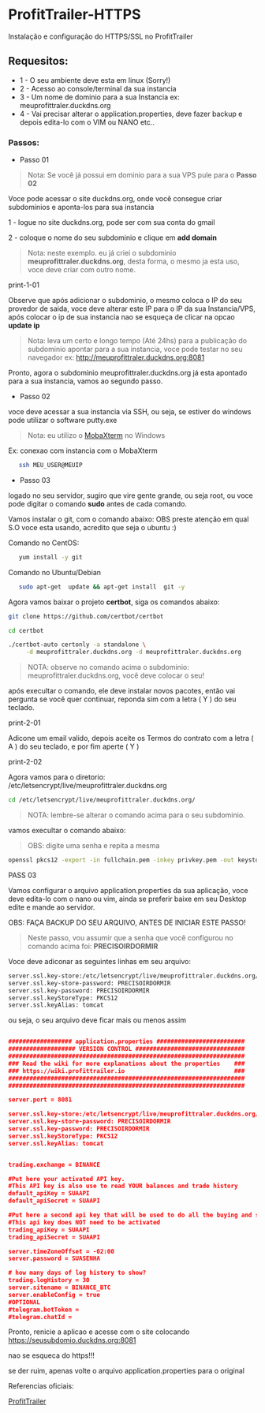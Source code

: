 # ProfitTrailer-HTTPS
Instalação e configuração do HTTPS/SSL no ProfitTrailer

## Requesitos:

- 1 - O seu ambiente deve esta em linux (Sorry!) 
- 2 - Acesso ao console/terminal da sua instancia
- 3 - Um nome de dominio para a sua Instancia ex: meuprofittraler.duckdns.org
- 4 - Vai precisar alterar o application.properties, deve fazer backup e depois edita-lo com o VIM ou NANO etc..

### Passos:

- Passo 01 

> Nota: Se você já possui em dominio para a sua VPS pule para o **Passo 02**

Voce pode acessar o site duckdns.org, onde você consegue criar subdominios e aponta-los para sua instancia

1 - logue no site duckdns.org, pode ser com sua conta do gmail

2 - coloque o nome do seu subdominio e clique em **add domain**

> Nota: neste exemplo. eu já criei o subdominio  **meuprofittraler.duckdns.org**, desta forma, o mesmo ja esta uso, voce deve criar com outro nome.

print-1-01

Observe que após adicionar o subdominio, o mesmo coloca o IP do seu provedor de saida, voce deve alterar este IP para o IP da sua Instancia/VPS,
após colocar o ip de sua instancia nao se esqueça de clicar na opcao **update ip**

> Nota: leva um certo e longo  tempo (Até 24hs) para a publicação do subdominio apontar para a sua instancia, voce pode testar no seu navegador
> ex: http://meuprofittraler.duckdns.org:8081

Pronto, agora o subdominio meuprofittraler.duckdns.org já esta apontado para a sua instancia, vamos ao segundo passo.

- Passo 02 

voce deve acessar a sua instancia via SSH, ou seja, se estiver do windows pode utilizar o software putty.exe

> Nota: eu utilizo o [MobaXterm](https://mobaxterm.mobatek.net/download.html)  no Windows

Ex: conexao com instancia com o MobaXterm

```bash
   ssh MEU_USER@MEUIP
```

- Passo 03 

logado no seu servidor, sugiro que vire gente grande, ou seja root, ou voce pode digitar o comando **sudo** antes de cada comando.

Vamos instalar o git, com o comando abaixo: OBS preste atenção em qual S.O voce esta usando, acredito que seja o ubuntu :)  

Comando no CentOS:

```bash
   yum install -y git
```

Comando no Ubuntu/Debian

```bash
   sudo apt-get  update && apt-get install  git -y 
```
Agora vamos baixar o projeto **certbot**, siga os comandos abaixo:

```bash
git clone https://github.com/certbot/certbot
```

```bash
cd certbot
```

```bash
./certbot-auto certonly -a standalone \
     -d meuprofittraler.duckdns.org -d meuprofittraler.duckdns.org
```

> NOTA: observe no comando acima o subdominio: meuprofittraler.duckdns.org, você deve colocar o seu!

após execultar o comando, ele deve instalar novos pacotes, então vai pergunta se você quer continuar, reponda sim com a letra ( Y ) do seu teclado.

print-2-01

Adicone um email valido, depois aceite os Termos do contrato com a letra ( A ) do seu teclado, e por fim aperte ( Y )

print-2-02

Agora vamos para o diretorio: /etc/letsencrypt/live/meuprofittraler.duckdns.org

```bash
cd /etc/letsencrypt/live/meuprofittraler.duckdns.org/
```
> NOTA: lembre-se alterar o comando acima para o seu subdominio.

vamos execultar o comando abaixo:

> OBS: digite uma senha e repita a mesma

```bash
openssl pkcs12 -export -in fullchain.pem -inkey privkey.pem -out keystore.p12 -name tomcat -CAfile chain.pem -caname root
```
 

PASS 03 

Vamos configurar o arquivo application.properties da sua aplicação, voce deve edita-lo com o nano ou vim, ainda se preferir
baixe em seu Desktop edite e mande ao servidor.

OBS: FAÇA BACKUP DO SEU ARQUIVO, ANTES DE INICIAR ESTE PASSO!

> Neste passo, vou assumir que a senha que você configurou no comando acima foi: **PRECISOIRDORMIR**

Voce deve adiconar as seguintes linhas em seu arquivo:
```bash
server.ssl.key-store:/etc/letsencrypt/live/meuprofittraler.duckdns.org/keystore.p12
server.ssl.key-store-password: PRECISOIRDORMIR
server.ssl.key-password: PRECISOIRDORMIR
server.ssl.keyStoreType: PKCS12
server.ssl.keyAlias: tomcat
```

ou seja, o seu arquivo deve ficar mais ou menos assim 

```json

################## application.properties #########################
################### VERSION CONTROL ###############################
###################################################################
### Read the wiki for more explanations about the properties    ###
### https://wiki.profittrailer.io                               ###
###################################################################
###################################################################

server.port = 8081

server.ssl.key-store:/etc/letsencrypt/live/meuprofittraler.duckdns.org/keystore.p12
server.ssl.key-store-password: PRECISOIRDORMIR
server.ssl.key-password: PRECISOIRDORMIR
server.ssl.keyStoreType: PKCS12
server.ssl.keyAlias: tomcat


trading.exchange = BINANCE

#Put here your activated API key.
#This API key is also use to read YOUR balances and trade history
default_apiKey = SUAAPI
default_apiSecret = SUAAPI

#Put here a second api key that will be used to do all the buying and selling.
#This api key does NOT need to be activated
trading_apiKey = SUAAPI
trading_apiSecret = SUAAPI

server.timeZoneOffset = -02:00
server.password = SUASENHA

# how many days of log history to show?
trading.logHistory = 30
server.sitename = BINANCE_BTC
server.enableConfig = true
#OPTIONAL
#telegram.botToken =
#telegram.chatId =
```

Pronto, renicie a aplicao e acesse com o site colocando https://seusubdomio.duckdns.org:8081 

nao se esqueca do https!!!

se der ruim, apenas volte o arquivo application.properties para o original 

Referencias oficiais:

[ProfitTrailer](https://wiki.profittrailer.io/doku.php/pt:setup_ssl)











